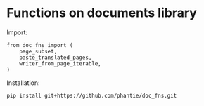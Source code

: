 # Functions on documents library

Import:

    from doc_fns import (
        page_subset,
        paste_translated_pages,
        writer_from_page_iterable,
    )

Installation:

    pip install git+https://github.com/phantie/doc_fns.git
